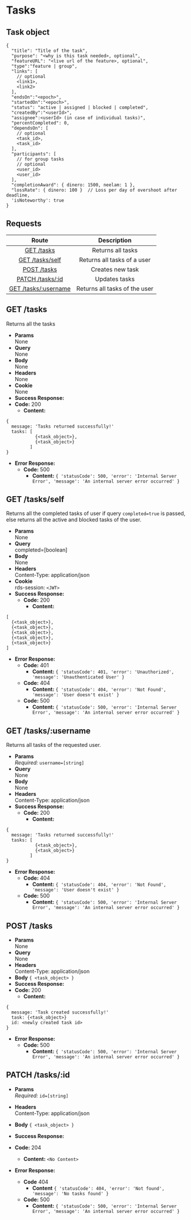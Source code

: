 # Tasks

## Task object

```
{
  "title": "Title of the task",
  "purpose": "<why is this task needed>, optional",
  "featureURL": "<live url of the feature>, optional",
  "type":"feature | group",
  "links": [
    // optional
    <link1>,
    <link2>
  ],
  "endsOn":"<epoch>",
  "startedOn":"<epoch>",
  "status": "active | assigned | blocked | completed",
  "createdBy":"<userId>",
  "assignee":<userId> (in case of individual tasks)",
  "percentCompleted": 0,
  "dependsOn": [
    // optional
    <task_id>,
    <task_id>
  ],
  "participants": [
    // for group tasks
    // optional
    <user_id>
    <user_id>
  ],
  "completionAward": { dinero: 1500, neelam: 1 },
  "lossRate": { dinero: 100 }  // Loss per day of overshoot after deadline,
  'isNoteworthy': true
}
```

## **Requests**

|               Route                |    Description    |
| :--------------------------------: | :---------------: |
|      [GET /tasks](#get-tasks)      | Returns all tasks |
|      [GET /tasks/self](#get-tasksself)      | Returns all tasks of a user |
|     [POST /tasks](#post-tasks)     | Creates new task  |
| [PATCH /tasks/:id](#patch-tasksid) |   Updates tasks   |
| [GET /tasks/:username](#get-tasksusername) |  Returns all tasks of the user |

## **GET /tasks**

Returns all the tasks

- **Params**  
  None
- **Query**  
  None
- **Body**  
  None
- **Headers**  
  None
- **Cookie**  
  None
- **Success Response:**
- **Code:** 200
  - **Content:**

```
{
  message: 'Tasks returned successfully!'
  tasks: [
           {<task_object>},
           {<task_object>}
         ]
}
```

- **Error Response:**
  - **Code:** 500
    - **Content:** `{ 'statusCode': 500, 'error': 'Internal Server Error', 'message': 'An internal server error occurred' }`


## **GET /tasks/self**

Returns all the completed tasks of user if query `completed=true` is passed, else returns all the active and blocked tasks of the user.

- **Params**  
  None
- **Query**  
  completed=[boolean]
- **Body**  
  None
- **Headers**  
  Content-Type: application/json
- **Cookie**  
  rds-session: `<JWT>`
- **Success Response:**
  - **Code:** 200
    - **Content:**
```
[
  {<task_object>},
  {<task_object>},
  {<task_object>},
  {<task_object>},
  {<task_object>}
]
```

- **Error Response:**
  - **Code:** 401
    - **Content:** `{ 'statusCode': 401, 'error': 'Unauthorized', 'message': 'Unauthenticated User' }`
  - **Code:** 404
    - **Content:** `{ 'statusCode': 404, 'error': 'Not Found', 'message': 'User doesn't exist' }`
  - **Code:** 500
    - **Content:** `{ 'statusCode': 500, 'error': 'Internal Server Error', 'message': 'An internal server error occurred' }`

## **GET /tasks/:username**

Returns all tasks of the requested user.

- **Params**  
  _Required:_ `username=[string]`
- **Query**  
  None
- **Body**  
  None
- **Headers**  
  Content-Type: application/json
- **Success Response:**
  - **Code:** 200
    - **Content:**
```
{
  message: 'Tasks returned successfully!'
  tasks: [
           {<task_object>},
           {<task_object>}
         ]
}
```

- **Error Response:**
  - **Code:** 404
    - **Content:** `{ 'statusCode': 404, 'error': 'Not Found', 'message': 'User doesn't exist' }`
  - **Code:** 500
    - **Content:** `{ 'statusCode': 500, 'error': 'Internal Server Error', 'message': 'An internal server error occurred' }`


## **POST /tasks**

- **Params**  
  None
- **Query**  
  None
- **Headers**  
  Content-Type: application/json
- **Body** `{ <task_object> }`
- **Success Response:**
- **Code:** 200
  - **Content:**

```
{
  message: 'Task created successfully!'
  task: {<task_object>}
  id: <newly created task id>
}
```

- **Error Response:**
  - **Code:** 500
    - **Content:** `{ 'statusCode': 500, 'error': 'Internal Server Error', 'message': 'An internal server error occurred' }`

## **PATCH /tasks/:id**

- **Params**  
  _Required:_ `id=[string]`

- **Headers**  
  Content-Type: application/json
- **Body** `{ <task_object> }`
- **Success Response:**
- **Code:** 204

  - **Content:** `<No Content>`

- **Error Response:**
  - **Code** 404
    - **Content** `{ 'statusCode': 404, 'error': 'Not found', 'message': 'No tasks found' }`
  - **Code:** 500
    - **Content:** `{ 'statusCode': 500, 'error': 'Internal Server Error', 'message': 'An internal server error occurred' }`
